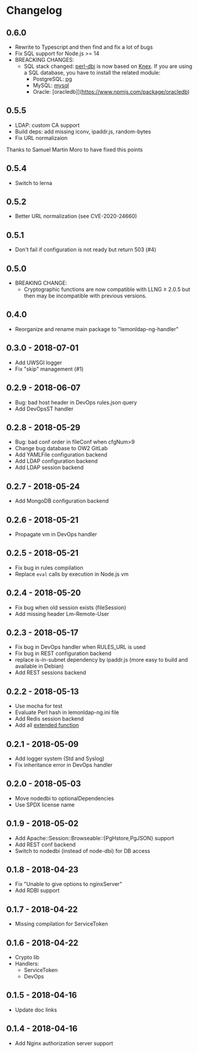 Changelog
=========

## 0.6.0

 * Rewrite to Typescript and then find and fix a lot of bugs
 * Fix SQL support for Node.js >= 14
 * BREACKING CHANGES:
   * SQL stack changed: [perl-dbi](./packages/perl-dbi/README.md) is now based
     on [Knex](https://www.npmjs.com/package/knex). If you are using a SQL
     database, you have to install the related module:
     * PostgreSQL: [pg](https://www.npmjs.com/package/pg)
     * MySQL: [mysql](https://www.npmjs.com/package/mysql)
     * Oracle: [oracledb]](https://www.npmjs.com/package/oracledb)

## 0.5.5

 * LDAP: custom CA support
 * Build deps: add missing iconv, ipaddr.js, random-bytes
 * Fix URL normalizaion

Thanks to Samuel Martin Moro to have fixed this points

## 0.5.4
 * Switch to lerna

## 0.5.2
 * Better URL normalization (see CVE-2020-24660)

## 0.5.1
 * Don't fail if configuration is not ready but return 503 (#4)

## 0.5.0
 * BREAKING CHANGE:
   * Cryptographic functions are now compatible with LLNG ≥ 2.0.5 but then
     may be incompatible with previous versions.

## 0.4.0
 * Reorganize and rename main package to "lemonldap-ng-handler"

## 0.3.0 - 2018-07-01
 * Add UWSGI logger
 * Fix "skip" management (#1)

## 0.2.9 - 2018-06-07
 * Bug: bad host header in DevOps rules.json query
 * Add DevOpsST handler

## 0.2.8 - 2018-05-29
 * Bug: bad conf order in fileConf when cfgNum>9
 * Change bug database to OW2 GitLab
 * Add YAMLFile configuration backend
 * Add LDAP configuration backend
 * Add LDAP session backend

## 0.2.7 - 2018-05-24
 * Add MongoDB configuration backend

## 0.2.6 - 2018-05-21
 * Propagate vm in DevOps handler

## 0.2.5 - 2018-05-21
 * Fix bug in rules compilation
 * Replace `eval` calls by execution in Node.js vm

## 0.2.4 - 2018-05-20
 * Fix bug when old session exists (fileSession)
 * Add missing header Lm-Remote-User

## 0.2.3 - 2018-05-17
 * Fix bug in DevOps handler when RULES\_URL is used
 * Fix bug in REST configuration backend
 * replace is-in-subnet dependency by ipaddr.js (more easy to build and
   available in Debian)
 * Add REST sessions backend

## 0.2.2 - 2018-05-13
 * Use mocha for test
 * Evaluate Perl hash in lemonldap-ng.ini file
 * Add Redis session backend
 * Add all [extended function](https://lemonldap-ng.org/documentation/2.0/extendedfunctions)

## 0.2.1 - 2018-05-09
 * Add logger system (Std and Syslog)
 * Fix inheritance error in DevOps handler

## 0.2.0 - 2018-05-03
 * Move nodedbi to optionalDependencies
 * Use SPDX license name

## 0.1.9 - 2018-05-02
 * Add Apache::Session::Browseable::{PgHstore,PgJSON} support
 * Add REST conf backend
 * Switch to nodedbi (instead of node-dbi) for DB access

## 0.1.8 - 2018-04-23
 * Fix "Unable to give options to nginxServer"
 * Add RDBI support

## 0.1.7 - 2018-04-22
 * Missing compilation for ServiceToken

## 0.1.6 - 2018-04-22
 * Crypto lib
 * Handlers:
   - ServiceToken
   - DevOps

## 0.1.5 - 2018-04-16
 * Update doc links

## 0.1.4 - 2018-04-16

 * Add Nginx authorization server support
